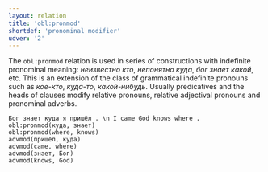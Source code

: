 ```yaml
---
layout: relation
title: 'obl:pronmod'
shortdef: 'pronominal modifier'
udver: '2'
---
```


The `obl:pronmod` relation is used in series of constructions with indefinite pronominal meaning: _неизвестно кто_, _непонятно куда_, _бог знает какой_, etc. This is an extension of the class of grammatical indefinite pronouns such as _кое-кто_, _куда-то_, _какой-нибудь_. Usually predicatives and the heads of clauses modify relative pronouns, relative adjectival pronouns and pronominal adverbs. 

~~~ sdparse
Бог знает куда я пришёл . \n I came God knows where .
obl:pronmod(куда, знает)
obl:pronmod(where, knows)
advmod(пришёл, куда)
advmod(came, where)
advmod(знает, Бог)
advmod(knows, God)
~~~
<!-- Interlanguage links updated Po 6. listopadu 2023, 21:43:21 CET -->
